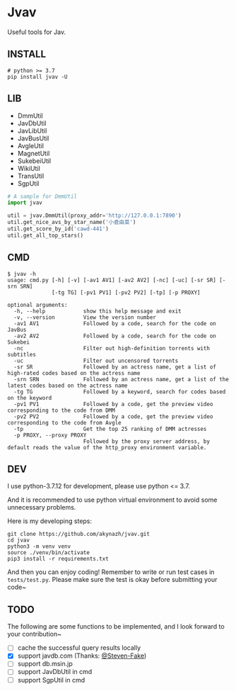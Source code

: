 # Jvav

Useful tools for Jav.

## INSTALL

```
# python >= 3.7
pip install jvav -U
```

## LIB

- DmmUtil
- JavDbUtil
- JavLibUtil
- JavBusUtil
- AvgleUtil
- MagnetUtil
- SukebeiUtil
- WikiUtil
- TransUtil
- SgpUtil

```py
# A sample for DmmUtil
import jvav

util = jvav.DmmUtil(proxy_addr='http://127.0.0.1:7890')
util.get_nice_avs_by_star_name('小倉由菜')
util.get_score_by_id('cawd-441')
util.get_all_top_stars()
```

## CMD

```shell
$ jvav -h
usage: cmd.py [-h] [-v] [-av1 AV1] [-av2 AV2] [-nc] [-uc] [-sr SR] [-srn SRN]
              [-tg TG] [-pv1 PV1] [-pv2 PV2] [-tp] [-p PROXY]

optional arguments:
  -h, --help            show this help message and exit
  -v, --version         View the version number
  -av1 AV1              Followed by a code, search for the code on JavBus
  -av2 AV2              Followed by a code, search for the code on Sukebei
  -nc                   Filter out high-definition torrents with subtitles
  -uc                   Filter out uncensored torrents
  -sr SR                Followed by an actress name, get a list of high-rated codes based on the actress name
  -srn SRN              Followed by an actress name, get a list of the latest codes based on the actress name
  -tg TG                Followed by a keyword, search for codes based on the keyword
  -pv1 PV1              Followed by a code, get the preview video corresponding to the code from DMM
  -pv2 PV2              Followed by a code, get the preview video corresponding to the code from Avgle
  -tp                   Get the top 25 ranking of DMM actresses
  -p PROXY, --proxy PROXY
                        Followed by the proxy server address, by default reads the value of the http_proxy environment variable.
```

## DEV

I use python-3.7.12 for development, please use python <= 3.7. 

And it is recommended to use python virtual environment to avoid some unnecessary problems.

Here is my developing steps:

```shell
git clone https://github.com/akynazh/jvav.git
cd jvav
python3 -m venv venv
source ./venv/bin/activate
pip3 install -r requirements.txt
```

And then you can enjoy coding! Remember to write or run test cases in `tests/test.py`.
Please make sure the test is okay before submitting your code~

## TODO

The following are some functions to be implemented, and I look forward to your contribution~ 

- [ ] cache the successful query results locally
- [x] support javdb.com (Thanks: [@Steven-Fake](https://github.com/Steven-Fake))
- [ ] support db.msin.jp
- [ ] support JavDbUtil in cmd
- [ ] support SgpUtil in cmd
